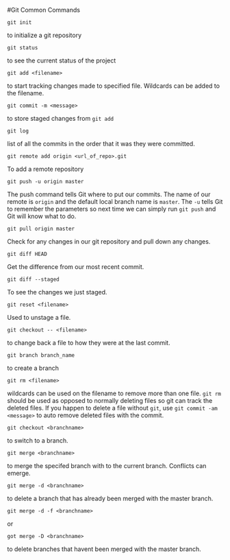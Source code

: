 #Git Common Commands

```
git init
```
to initialize a git repository


```
git status
```
to see the current status of the project


```
git add <filename>
```
to start tracking changes made to specified file. Wildcards can be added to the filename.


```
git commit -m <message>
```
to store staged changes from ```git add```

```
git log
```
list of all the commits in the order that it was they were committed.

```
git remote add origin <url_of_repo>.git
```
To add a remote repository

```
git push -u origin master
```
The push command tells Git where to put our commits. The name of our remote is ```origin``` and the default local branch name is ```master```. The ```-u``` tells Git to remember the parameters so next time we can simply run ```git push``` and Git will know what to do.

```
git pull origin master
```
Check for any changes in our git repository and pull down any changes.

```
git diff HEAD
```
Get the difference from our most recent commit.

```
git diff --staged
```
To see the changes we just staged.


```
git reset <filename>
```
Used to unstage a file.

```
git checkout -- <filename>
```
to change back a file to how they were at the last commit.

```
git branch branch_name
```
to create a branch

```
git rm <filename>
```
wildcards can be used on the filename to remove more than one file. ```git rm``` should be used as opposed to normally deleting files so git can track the deleted files. If you happen to delete a file without ```git```, use ```git commit -am <message>``` to auto remove deleted files with the commit.

```
git checkout <branchname>
```
to switch to a branch.

```
git merge <branchname>
```
to merge the specifed branch with to the current branch. Conflicts can emerge.

```
git merge -d <branchname>
```
to delete a branch that has already been merged with the master branch.

```
git merge -d -f <branchname>
```
or
```
got merge -D <branchname>
```
to delete branches that havent been merged with the master branch.



